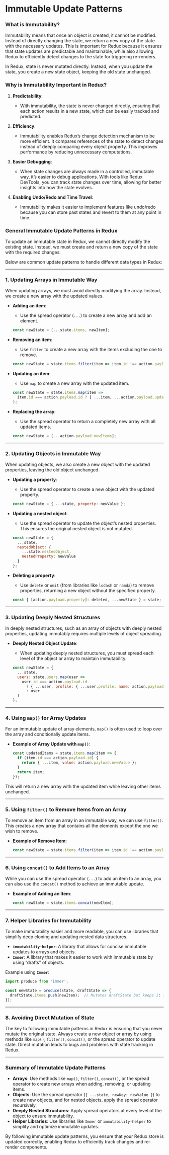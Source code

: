 # **Immutable Update Patterns**

### **What is Immutability?**

Immutability means that once an object is created, it cannot be modified. Instead of directly changing the state, we return a new copy of the state with the necessary updates. This is important for Redux because it ensures that state updates are predictable and maintainable, while also allowing Redux to efficiently detect changes to the state for triggering re-renders.

In Redux, state is never mutated directly. Instead, when you update the state, you create a new state object, keeping the old state unchanged.

### **Why is Immutability Important in Redux?**

1. **Predictability**:
   - With immutability, the state is never changed directly, ensuring that each action results in a new state, which can be easily tracked and predicted.
  
2. **Efficiency**:
   - Immutability enables Redux’s change detection mechanism to be more efficient. It compares references of the state to detect changes instead of deeply comparing every object property. This improves performance by reducing unnecessary computations.

3. **Easier Debugging**:
   - When state changes are always made in a controlled, immutable way, it’s easier to debug applications. With tools like Redux DevTools, you can track state changes over time, allowing for better insights into how the state evolves.

4. **Enabling Undo/Redo and Time Travel**:
   - Immutability makes it easier to implement features like undo/redo because you can store past states and revert to them at any point in time.

### **General Immutable Update Patterns in Redux**

To update an immutable state in Redux, we cannot directly modify the existing state. Instead, we must create and return a new copy of the state with the required changes.

Below are common update patterns to handle different data types in Redux:

---

### **1. Updating Arrays in Immutable Way**

When updating arrays, we must avoid directly modifying the array. Instead, we create a new array with the updated values.

- **Adding an item**:
  - Use the spread operator (`...`) to create a new array and add an element.

  ```javascript
  const newState = [...state.items, newItem];
  ```

- **Removing an item**:
  - Use `filter` to create a new array with the items excluding the one to remove.

  ```javascript
  const newState = state.items.filter(item => item.id !== action.payload.id);
  ```

- **Updating an item**:
  - Use `map` to create a new array with the updated item.

  ```javascript
  const newState = state.items.map(item =>
    item.id === action.payload.id ? { ...item, ...action.payload.updatedData } : item
  );
  ```

- **Replacing the array**:
  - Use the spread operator to return a completely new array with all updated items.

  ```javascript
  const newState = [...action.payload.newItems];
  ```

---

### **2. Updating Objects in Immutable Way**

When updating objects, we also create a new object with the updated properties, leaving the old object unchanged.

- **Updating a property**:
  - Use the spread operator to create a new object with the updated property.

  ```javascript
  const newState = { ...state, property: newValue };
  ```

- **Updating a nested object**:
  - Use the spread operator to update the object’s nested properties. This ensures the original nested object is not mutated.

  ```javascript
  const newState = { 
    ...state, 
    nestedObject: { 
      ...state.nestedObject, 
      nestedProperty: newValue 
    } 
  };
  ```

- **Deleting a property**:
  - Use `delete` or `omit` (from libraries like `lodash` or `ramda`) to remove properties, returning a new object without the specified property.

  ```javascript
  const { [action.payload.property]: deleted, ...newState } = state;
  ```

---

### **3. Updating Deeply Nested Structures**

In deeply nested structures, such as an array of objects with deeply nested properties, updating immutably requires multiple levels of object spreading.

- **Deeply Nested Object Update**:
  - When updating deeply nested structures, you must spread each level of the object or array to maintain immutability.

  ```javascript
  const newState = {
    ...state,
    users: state.users.map(user =>
      user.id === action.payload.id
        ? { ...user, profile: { ...user.profile, name: action.payload.newName } }
        : user
    )
  };
  ```

---

### **4. Using `map()` for Array Updates**

For an immutable update of array elements, `map()` is often used to loop over the array and conditionally update items.

- **Example of Array Update with `map()`**:

  ```javascript
  const updatedItems = state.items.map(item => {
    if (item.id === action.payload.id) {
      return { ...item, value: action.payload.newValue };
    }
    return item;
  });
  ```

This will return a new array with the updated item while leaving other items unchanged.

---

### **5. Using `filter()` to Remove Items from an Array**

To remove an item from an array in an immutable way, we can use `filter()`. This creates a new array that contains all the elements except the one we wish to remove.

- **Example of Remove Item**:

  ```javascript
  const newState = state.items.filter(item => item.id !== action.payload.id);
  ```

---

### **6. Using `concat()` to Add Items to an Array**

While you can use the spread operator (`...`) to add an item to an array, you can also use the `concat()` method to achieve an immutable update.

- **Example of Adding an Item**:

  ```javascript
  const newState = state.items.concat(newItem);
  ```

---

### **7. Helper Libraries for Immutability**

To make immutability easier and more readable, you can use libraries that simplify deep cloning and updating nested data structures.

- **`immutability-helper`**: A library that allows for concise immutable updates to arrays and objects.
- **`Immer`**: A library that makes it easier to work with immutable state by using “drafts” of objects.
  
Example using **`Immer`**:

```javascript
import produce from 'immer';

const newState = produce(state, draftState => {
  draftState.items.push(newItem);  // Mutates draftState but keeps it immutable
});
```

---

### **8. Avoiding Direct Mutation of State**

The key to following immutable patterns in Redux is ensuring that you never mutate the original state. Always create a new object or array by using methods like `map()`, `filter()`, `concat()`, or the spread operator to update state. Direct mutation leads to bugs and problems with state tracking in Redux.

---

### **Summary of Immutable Update Patterns**

- **Arrays**: Use methods like `map()`, `filter()`, `concat()`, or the spread operator to create new arrays when adding, removing, or updating items.
- **Objects**: Use the spread operator (`{ ...state, newKey: newValue }`) to create new objects, and for nested objects, apply the spread operator recursively.
- **Deeply Nested Structures**: Apply spread operators at every level of the object to ensure immutability.
- **Helper Libraries**: Use libraries like `Immer` or `immutability-helper` to simplify and optimize immutable updates.

By following immutable update patterns, you ensure that your Redux store is updated correctly, enabling Redux to efficiently track changes and re-render components.